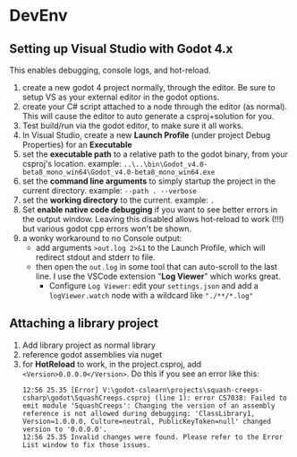
# DevEnv

## Setting up Visual Studio with Godot 4.x

This enables debugging, console logs, and hot-reload.

1. create a new godot 4 project normally, through the editor.  Be sure to setup VS as your external editor in the godot options.
2. create your C# script attached to a node through the editor (as normal).  This will cause the editor to auto generate a csproj+solution for you.
3. Test build/run via the godot editor, to make sure it all works.
4. In Visual Studio, create a new **Launch Profile** (under project Debug Properties) for an **Executable**
5. set the **executable path** to a relative path to the godot binary, from your csproj's location.  example: `..\..\bin\Godot_v4.0-beta8_mono_win64\Godot_v4.0-beta8_mono_win64.exe`
6. set the **command line arguments** to simply startup the project in the current directory.  example: `--path . --verbose`
7. set the **working directory** to the current.  example: `.`
8. Set **enable native code debugging** if you want to see better errors in the output window.   Leaving this disabled allows hot-reload to work (!!!) but various godot cpp errors won't be shown.
9. a wonky workaround to no Console output:
   - add arguments `>out.log 2>&1` to the Launch Profile,  which will redirect stdout and stderr to file.
   - then open the `out.log` in some tool that can auto-scroll to the last line.   I use the VSCode extension "**Log Viewer**" which works great.
     - Configure `Log Viewer`: edit your `settings.json` and add a `logViewer.watch` node with a wildcard like `"./**/*.log"`
 
## Attaching a library project
1. Add library project as normal library
2. reference godot assemblies via nuget
3. for **HotReload** to work, in the project.csproj, add `<Version>0.0.0.0</Version>`.   Do this if you see an error like this:
	``` error
	12:56 25.35 [Error] V:\godot-cslearn\projects\squash-creeps-csharp\godot\SquashCreeps.csproj (line 1): error CS7038: Failed to emit module 'SquashCreeps': Changing the version of an assembly reference is not allowed during debugging: 'ClassLibrary1, Version=1.0.0.0, Culture=neutral, PublicKeyToken=null' changed version to '0.0.0.0'.
	12:56 25.35 Invalid changes were found. Please refer to the Error List window to fix those issues.
	```


